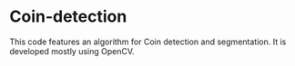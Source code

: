 # Coin-detection
This code features an algorithm for Coin detection and segmentation. It is developed mostly using OpenCV.
